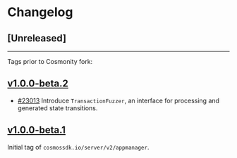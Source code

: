 <!--
Guiding Principles:

Changelogs are for humans, not machines.
There should be an entry for every single version.
The same types of changes should be grouped.
Versions and sections should be linkable.
The latest version comes first.
The release date of each version is displayed.
Mention whether you follow Semantic Versioning.

Usage:

Change log entries are to be added to the Unreleased section from newest to oldest.
Each entry must include the Github issue reference in the following format:

* [#<issue-number>] Changelog message.

-->

# Changelog

## [Unreleased]

---

Tags prior to Cosmonity fork:

## [v1.0.0-beta.2](https://github.com/cosmos/cosmos-sdk/releases/tag/server/v2/appmanager%2Fv1.0.0-beta.2)

* [#23013](https://github.com/cosmos/cosmos-sdk/pull/23013) Introduce `TransactionFuzzer`, an interface for processing and generated state transitions.

## [v1.0.0-beta.1](https://github.com/cosmos/cosmos-sdk/releases/tag/server/v2/appmanager%2Fv1.0.0-beta.1)

Initial tag of `cosmossdk.io/server/v2/appmanager`.
